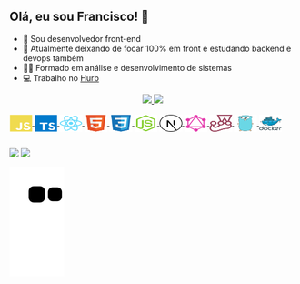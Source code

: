 ## Olá, eu sou Francisco! 👋

- 🔭 Sou desenvolvedor front-end  
- 🌱 Atualmente deixando de focar 100% em front e estudando backend e devops também
- 👩‍🎓 Formado em análise e desenvolvimento de sistemas
- 💻 Trabalho no [Hurb](https://www.hurb.com/br)

<div align="center">
  <a href="https://github.com/FranciscoBBC">
  <img height="180em" src="https://github-readme-stats.vercel.app/api?username=FranciscoBBC&show_icons=true&theme=cobalt&include_all_commits=true&count_private=true"/>
  <img height="180em" src="https://github-readme-stats.vercel.app/api/top-langs/?username=FranciscoBBC&layout=compact&langs_count=7&theme=cobalt"/>
</div>
<div style="display: inline_block"><br>
  <img align="center" alt="Francisco-Js" height="30" width="40" src="https://raw.githubusercontent.com/devicons/devicon/master/icons/javascript/javascript-plain.svg">
  <img align="center" alt="Francisco-Ts" height="30" width="40" src="https://raw.githubusercontent.com/devicons/devicon/master/icons/typescript/typescript-plain.svg">
  <img align="center" alt="Francisco-React" height="30" width="40" src="https://raw.githubusercontent.com/devicons/devicon/master/icons/react/react-original.svg">
  <img align="center" alt="Francisco-HTML" height="30" width="40" src="https://raw.githubusercontent.com/devicons/devicon/master/icons/html5/html5-original.svg">
  <img align="center" alt="Francisco-CSS" height="30" width="40" src="https://raw.githubusercontent.com/devicons/devicon/master/icons/css3/css3-original.svg">
  <img align="center" alt="Francisco-CSS" height="30" width="40" src="https://raw.githubusercontent.com/devicons/devicon/master/icons/nodejs/nodejs-original.svg">
  <img align="center" alt="Francisco-CSS" height="30" width="40" src="https://raw.githubusercontent.com/devicons/devicon/master/icons/nextjs/nextjs-line.svg">
  <img align="center" alt="Francisco-CSS" height="30" width="40" src="https://raw.githubusercontent.com/devicons/devicon/master/icons/graphql/graphql-plain.svg">
  <img align="center" alt="Francisco-CSS" height="30" width="40" src="https://raw.githubusercontent.com/devicons/devicon/master/icons/jest/jest-plain.svg">
  <img align="center" alt="Francisco-CSS" height="30" width="40" src="https://raw.githubusercontent.com/devicons/devicon/master/icons/go/go-original.svg">
  <img align="center" alt="Francisco-CSS" height="30" width="40" src="https://raw.githubusercontent.com/devicons/devicon/master/icons/docker/docker-original-wordmark.svg">
</div>
  
  ##
 
<div>
  <a href = "mailto:francisco.rur@gmail.com"><img src="https://img.shields.io/badge/-Gmail-%23333?style=for-the-badge&logo=gmail&logoColor=white" target="_blank"></a>
  <a href="https://www.linkedin.com/in/francisco-castro-330a95123" target="_blank"><img src="https://img.shields.io/badge/-LinkedIn-%230077B5?style=for-the-badge&logo=linkedin&logoColor=white" target="_blank"></a> 
 
  ![Snake animation](https://github.com/rafaballerini/rafaballerini/blob/output/github-contribution-grid-snake.svg)
 
</div>
